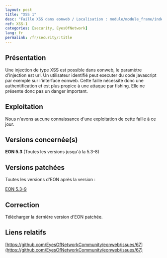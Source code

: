 ```yaml
---
layout: post
title: "XSS 1"
desc: "Faille XSS dans eonweb / Localisation : module/module_frame/index.php / Paramètre d'injection : url / Niveau : Moyen "
ref: XSS-1
categories: [security, EyesOfNetwork]
lang: fr
permalink: /fr/security/:title
---
```


## Présentation

Une injection de type XSS est possible dans eonweb, le paramètre d'injection est url. Un utilisateur identifié peut executer du code javascript par exemple sur l'interface eonweb. Cette faille nécessite donc une authentification et est plus propice à une attaque par fishing. Elle ne présente donc pas un danger important.

## Exploitation

Nous n'avons aucune connaissance d'une exploitation de cette faille à ce jour.

## Versions concernée(s)

**EON 5.3** (Toutes les versions jusqu'à la 5.3-8)

## Versions patchées

Toutes les versions d'EON après la version : 

[EON 5.3-9](https://github.com/EyesOfNetworkCommunity/eonweb/releases/tag/5.3-9)

## Correction

Télécharger la dernière version d'EON patchée.


## Liens relatifs

[https://github.com/EyesOfNetworkCommunity/eonweb/issues/67](https://github.com/EyesOfNetworkCommunity/eonweb/issues/67)
